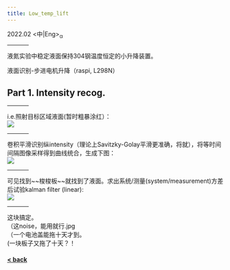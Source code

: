 ```yaml
---
title: Low_temp_lift
---
```


2022.02
<中\|Eng><sub>α</sub><br>
<hr style="width:50px;text-align:left;margin-left:0">
液氮实验中稳定液面保持304钢温度恒定的小升降装置。

液面识别-步进电机升降（raspi, L298N）

<h2>Part 1. Intensity recog.</h2>
<hr style="width:50px;text-align:left;margin-left:0">
i.e.照射目标区域液面(暂时粗暴涂红）：<br>
<img src="https://drive.google.com/thumbnail?id=127VWd-vnxhi0wrtk5MzlzTWEZ6Duw1wo&sz=w400" />
<hr style="width:50px;text-align:left;margin-left:0">
卷积平滑识别纵intensity（理论上Savitzky-Golay平滑更准确，将就），将等时间间隔图像采样得到曲线统合，生成下图：<br>
<img src="https://drive.google.com/thumbnail?id=123ltWfCXoMR4Limj9G2Xa38_qvE0D3Cp&sz=w800" />
<hr style="width:50px;text-align:left;margin-left:0">
可见找到~~梭梭板~~就找到了液面。求出系统/测量(system/measurement)方差后试验kalman filter (linear):<br>
<img src="https://drive.google.com/thumbnail?id=121vf01r0jRDanZBCnN7obI5iYM669HaI&sz=w800" />
<hr style="width:50px;text-align:left;margin-left:0">
这块搞定。<br>
（这noise，能用就行.jpg<br>
（一个电池盖能拖十天才到。<br>
(一块板子又拖了十天？！

#### [< back](https://wzetto.github.io/wz369.github.io/omoi_main/omoi.html)
